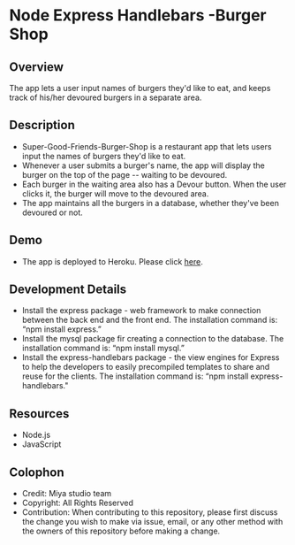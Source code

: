 # **Node Express Handlebars -Burger Shop**


## Overview
The app lets a user input names of burgers they'd like to eat, and keeps track of his/her devoured burgers in a separate area.

## Description
*	Super-Good-Friends-Burger-Shop is a restaurant app that lets users input the names of burgers they'd like to eat.
*	Whenever a user submits a burger's name, the app will display the burger on the top of the page -- waiting to be devoured.
*	Each burger in the waiting area also has a Devour button. When the user clicks it, the burger will move to the devoured area.
*	The app maintains all the burgers in a database, whether they've been devoured or not.

## Demo 
* The app is deployed to Heroku. Please click [here](https://friends-burger-shop-miya010819.herokuapp.com/burgers).

## Development Details
*	Install the express package - web framework to make connection between the back end and the front end. The installation command is: “npm install express.”
*	Install the mysql package fir creating a connection to the database. The installation command is: “npm install mysql.”
*   Install the express-handlebars package - the view engines for Express to help the developers to easily precompiled templates to share and reuse for the clients. The installation command is: “npm install express-handlebars."


## Resources
*	Node.js
*	JavaScript

## Colophon
- Credit: Miya studio team
- Copyright: All Rights Reserved
- Contribution: When contributing to this repository, please first discuss the change you wish to make via issue, email, or any other method with the owners of this repository before making a change.

